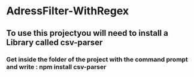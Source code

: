# AdressFilter-WithRegex
## To use this projectyou will need to install a Library called csv-parser
### Get inside the folder of the project with the command prompt and write : npm install csv-parser
